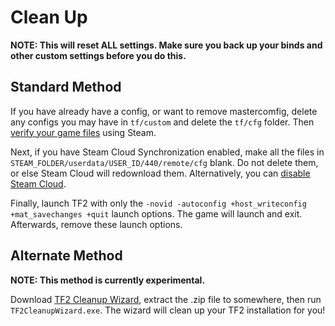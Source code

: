 # Clean Up

**NOTE: This will reset ALL settings. Make sure you back up your binds and other
custom settings before you do this.**

## Standard Method

If you have already have a config, or want to remove mastercomfig, delete any
configs you may have in `tf/custom` and delete the `tf/cfg` folder.
Then [verify your game files](https://support.steampowered.com/kb_article.php?ref=2037-QEUH-3335)
using Steam.

Next, if you have Steam Cloud Synchronization enabled, make all the files in
`STEAM_FOLDER/userdata/USER_ID/440/remote/cfg` blank. Do not delete them, or
else Steam Cloud will redownload them. Alternatively, you can
[disable Steam Cloud](https://support.steampowered.com/kb_article.php?ref=6736-QEIG-8941#enabling).

Finally, launch TF2 with only the
`-novid -autoconfig +host_writeconfig +mat_savechanges +quit` launch
options. The game will launch and exit. Afterwards, remove these launch options.

## Alternate Method

**NOTE: This method is currently experimental.**

Download [TF2 Cleanup Wizard](https://github.com/Leo40Git/TF2CleanupWizard/releases/latest), extract the .zip file to somewhere, then run `TF2CleanupWizard.exe`. The wizard will clean up your TF2 installation for you!
